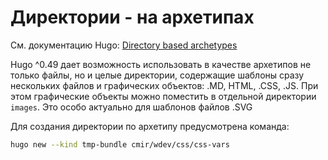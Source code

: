 # Директории - на архетипах

См. документацию Hugo: [Directory based archetypes](https://gohugo.io/content-management/archetypes/#directory-based-archetypes)

Hugo ^0.49 дает возможность использовать в качестве архетипов не только файлы, но и целые директории, содержащие шаблоны сразу нескольких файлов и графических объектов: .MD, HTML, .CSS, .JS. При этом графические объекты можно поместить в отдельной директории `images`. Это особо актуально для шаблонов файлов .SVG

Для создания директории по архетипу предусмотрена команда:

``` bash
hugo new --kind tmp-bundle cmir/wdev/css/css-vars
```
